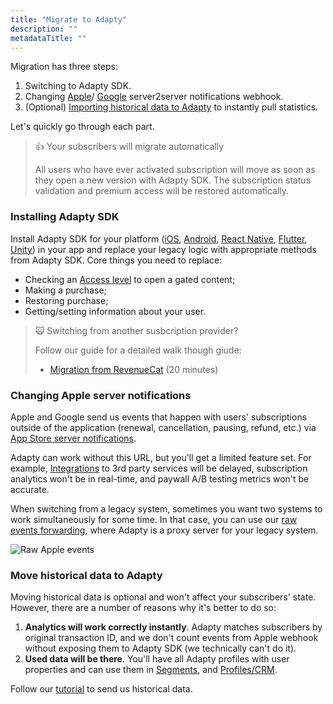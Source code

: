 ```yaml
---
title: "Migrate to Adapty"
description: ""
metadataTitle: ""
---
```


Migration has three steps:

1. Switching to Adapty SDK.
2. Changing [Apple](app-store-server-notifications)/ [Google](real-time-developer-notifications-rtdn) server2server notifications webhook.
3. (Optional) [Importing historical data to Adapty](importing-historical-data-to-adapty) to instantly pull statistics.

Let's quickly go through each part.

> 👍 Your subscribers will migrate automatically
> 
> All users who have ever activated subscription will move as soon as they open a new version with Adapty SDK. The subscription status validation and premium access will be restored automatically.

### Installing Adapty SDK

Install Adapty SDK for your platform ([iOS](ios-installation), [Android](android-installation), [React Native](react-native-installation), [Flutter](flutter-installation), [Unity](unity-installation)) in your app and replace your legacy logic with appropriate methods from Adapty SDK. Core things you need to replace:

- Checking an [Access level](access-level) to open a gated content;
- Making a purchase;
- Restoring purchase;
- Getting/setting information about your user.

> 🙀 Switching from another susbcription provider?
> 
> Follow our guide for a detailed walk though giude:
> 
> - [Migration from RevenueCat](migration-from-revenuecat) (20 minutes)

### Changing Apple server notifications

Apple and Google send us events that happen with users' subscriptions outside of the application (renewal, cancellation, pausing, refund, etc.) via [App Store server notifications](app-store-server-notifications). 

Adapty can work without this URL, but you'll get a limited feature set. For example, [Integrations](integrations) to 3rd party services will be delayed, subscription analytics won't be in real-time, and paywall A/B testing metrics won't be accurate. 

When switching from a legacy system, sometimes you want two systems to work simultaneously for some time. In that case, you can use our [raw events forwarding](app-store-server-notifications#raw-events-forwarding), where Adapty is a proxy server for your legacy system.


<div style={{ textAlign: 'center' }}>
  <img 
    src="https://files.readme.io/c7d4fd0-Seamless_migrat_a.png" 
    alt="Raw Apple events" 
    style={{ width: 'auto', border: '1px solid grey' }}
  />
</div>





### Move historical data to Adapty

Moving historical data is optional and won't affect your subscribers' state. However, there are a number of reasons why it's better to do so:

1. **Analytics will work correctly instantly**. Adapty matches subscribers by original transaction ID, and we don't count events from Apple webhook without exposing them to Adapty SDK (we technically can't do it).
2. **Used data will be there**. You'll have all Adapty profiles with user properties and can use them in [Segments](segments), and [Profiles/CRM](profiles-crm). 

Follow our [tutorial](importing-historical-data-to-adapty) to send us historical data.
